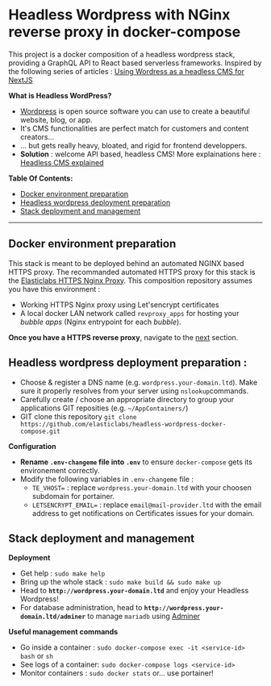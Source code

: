 # Headless Wordpress with NGinx reverse proxy in docker-compose
This project is a docker composition of a headless wordpress stack, providing a GraphQL API to React based serverless frameworks. Inspired by the following series of articles : [Using Wordress as a headless CMS for NextJS](https://dev.to/kendalmintcode/configuring-wordpress-as-a-headless-cms-with-next-js-3p1o)

**What is Headless WordPress?** 
- [Wordpress](https://wordpress.org) is open source software you can use to create a beautiful website, blog, or app.
- It's CMS functionalities are perfect match for customers and content creators... 
- ... but gets really heavy, bloated, and rigid for frontend developpers.
- **Solution** : welcome API based, headless CMS! More explainations here : [Headless CMS explained](https://www.storyblok.com/tp/headless-cms-explained)

**Table Of Contents:**
  - [Docker environment preparation](#docker-environment-preparation)
  - [Headless wordpress deployment preparation](#headless-wordpress-deployment-preparation)
  - [Stack deployment and management](#stack-deployment-and-management)

----

## Docker environment preparation 
This stack is meant to be deployed behind an automated NGINX based HTTPS proxy. The recommanded automated HTTPS proxy for this stack is the [Elasticlabs HTTPS Nginx Proxy](https://github.com/elasticlabs/https-nginx-proxy-docker-composee). This composition repository assumes you have this environment :
* Working HTTPS Nginx proxy using Let'sencrypt certificates
* A local docker LAN network called `revproxy_apps` for hosting your *bubble apps* (Nginx entrypoint for each *bubble*). 

**Once you have a HTTPS reverse proxy**, navigate to the  [next](#teamengine-deployment-preparation) section.

## Headless wordpress deployment preparation :
* Choose & register a DNS name (e.g. `wordpress.your-domain.ltd`). Make sure it properly resolves from your server using `nslookup`commands.
* Carefully create / choose an appropriate directory to group your applications GIT reposities (e.g. `~/AppContainers/`)
* GIT clone this repository `git clone https://github.com/elasticlabs/headless-wordpress-docker-compose.git`

**Configuration**
* **Rename `.env-changeme` file into `.env`** to ensure `docker-compose` gets its environement correctly.
* Modify the following variables in `.env-changeme` file :
  * `TE_VHOST=` : replace `wordpress.your-domain.ltd` with your choosen subdomain for portainer.
  * `LETSENCRYPT_EMAIL=` : replace `email@mail-provider.ltd` with the email address to get notifications on Certificates issues for your domain. 


## Stack deployment and management
**Deployment**
* Get help : `sudo make help`
* Bring up the whole stack : `sudo make build && sudo make up`
* Head to **`http://wordpress.your-domain.ltd`** and enjoy your Headless Wordpress!
* For database administration, head to **`http://wordpress.your-domain.ltd/adminer`** to manage `mariadb` using [Adminer](https://www.adminer.org/)

**Useful management commands**
* Go inside a container : `sudo docker-compose exec -it <service-id> bash` or `sh`
* See logs of a container: `sudo docker-compose logs <service-id>`
* Monitor containers : `sudo docker stats` or... use portainer!
